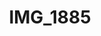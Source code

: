 ---
title: IMG_1885
layout: image
categories: [valokuvat]
box-image: valokuvat/IMG_1885-kuutio.jpg
image: valokuvat/IMG_1885.jpg
hide_title_on_box: true
---